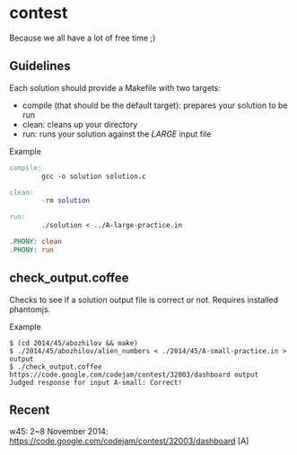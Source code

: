 # contest #

Because we all have a lot of free time ;)

## Guidelines ##

Each solution should provide a Makefile with two targets:
* compile (that should be the default target): prepares your solution to be run
* clean: cleans up your directory
* run: runs your solution against the *LARGE* input file

Example
```makefile
compile:
        gcc -o solution solution.c

clean:
        -rm solution

run:
        ./solution < ../A-large-practice.in

.PHONY: clean
.PHONY: run
```

## check_output.coffee ##

Checks to see if a solution output file is correct or not.  Requires
installed phantomjs.

Example
```shell
$ (cd 2014/45/abozhilov && make)
$ ./2014/45/abozhilov/alien_numbers < ./2014/45/A-small-practice.in > output
$ ./check_output.coffee https://code.google.com/codejam/contest/32003/dashboard output
Judged response for input A-small: Correct!
```

## Recent ##

w45: 2~8 November 2014: https://code.google.com/codejam/contest/32003/dashboard [A]
